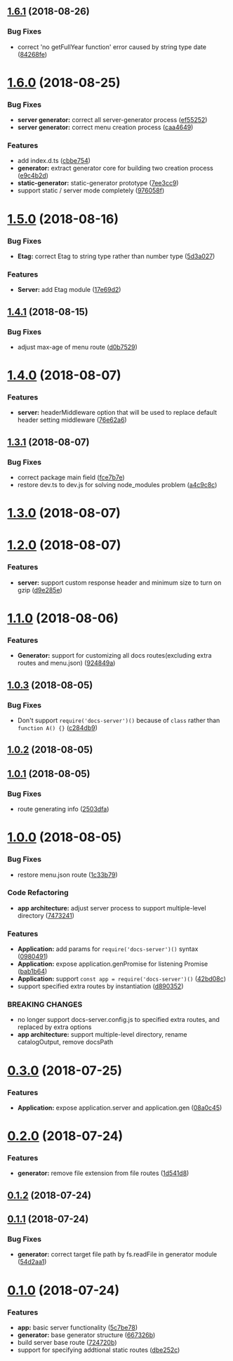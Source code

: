 <a name="1.6.1"></a>
## [1.6.1](https://github.com/lbwa/docs-server/compare/v1.6.0...v1.6.1) (2018-08-26)


### Bug Fixes

* correct 'no getFullYear function' error caused by string type date ([84268fe](https://github.com/lbwa/docs-server/commit/84268fe))



<a name="1.6.0"></a>
# [1.6.0](https://github.com/lbwa/docs-server/compare/v1.5.0...v1.6.0) (2018-08-25)


### Bug Fixes

* **server generator:** correct all server-generator process ([ef55252](https://github.com/lbwa/docs-server/commit/ef55252))
* **server generator:** correct menu creation process ([caa4649](https://github.com/lbwa/docs-server/commit/caa4649))


### Features

* add index.d.ts ([cbbe754](https://github.com/lbwa/docs-server/commit/cbbe754))
* **generator:** extract generator core for building two creation process ([e9c4b2d](https://github.com/lbwa/docs-server/commit/e9c4b2d))
* **static-generator:** static-generator prototype ([7ee3cc9](https://github.com/lbwa/docs-server/commit/7ee3cc9))
* support static / server mode completely ([976058f](https://github.com/lbwa/docs-server/commit/976058f))



<a name="1.5.0"></a>
# [1.5.0](https://github.com/lbwa/docs-server/compare/v1.4.1...v1.5.0) (2018-08-16)


### Bug Fixes

* **Etag:** correct Etag to string type rather than number type ([5d3a027](https://github.com/lbwa/docs-server/commit/5d3a027))


### Features

* **Server:** add Etag module ([17e69d2](https://github.com/lbwa/docs-server/commit/17e69d2))



<a name="1.4.1"></a>
## [1.4.1](https://github.com/lbwa/docs-server/compare/v1.4.0...v1.4.1) (2018-08-15)


### Bug Fixes

* adjust max-age of menu route ([d0b7529](https://github.com/lbwa/docs-server/commit/d0b7529))



<a name="1.4.0"></a>
# [1.4.0](https://github.com/lbwa/docs-server/compare/v1.3.1...v1.4.0) (2018-08-07)


### Features

* **server:** headerMiddleware option that will be used to replace default header setting middleware ([76e62a6](https://github.com/lbwa/docs-server/commit/76e62a6))



<a name="1.3.1"></a>
## [1.3.1](https://github.com/lbwa/docs-server/compare/v1.3.0...v1.3.1) (2018-08-07)


### Bug Fixes

* correct package main field ([fce7b7e](https://github.com/lbwa/docs-server/commit/fce7b7e))
* restore dev.ts to dev.js for solving node_modules problem ([a4c9c8c](https://github.com/lbwa/docs-server/commit/a4c9c8c))



<a name="1.3.0"></a>
# [1.3.0](https://github.com/lbwa/docs-server/compare/v1.2.0...v1.3.0) (2018-08-07)



<a name="1.2.0"></a>
# [1.2.0](https://github.com/lbwa/docs-server/compare/v1.1.0...v1.2.0) (2018-08-07)


### Features

* **server:** support custom response header and minimum size to turn on gzip ([d9e285e](https://github.com/lbwa/docs-server/commit/d9e285e))



<a name="1.1.0"></a>
# [1.1.0](https://github.com/lbwa/docs-server/compare/v1.0.3...v1.1.0) (2018-08-06)


### Features

* **Generator:** support for customizing all docs routes(excluding extra routes and menu.json) ([924849a](https://github.com/lbwa/docs-server/commit/924849a))



<a name="1.0.3"></a>
## [1.0.3](https://github.com/lbwa/docs-server/compare/v1.0.2...v1.0.3) (2018-08-05)


### Bug Fixes

* Don't support `require('docs-server')()` because of `class` rather than `function A() {}` ([c284db9](https://github.com/lbwa/docs-server/commit/c284db9))



<a name="1.0.2"></a>
## [1.0.2](https://github.com/lbwa/docs-server/compare/v1.0.1...v1.0.2) (2018-08-05)



<a name="1.0.1"></a>
## [1.0.1](https://github.com/lbwa/docs-server/compare/v1.0.0...v1.0.1) (2018-08-05)


### Bug Fixes

* route generating info ([2503dfa](https://github.com/lbwa/docs-server/commit/2503dfa))



<a name="1.0.0"></a>
# [1.0.0](https://github.com/lbwa/docs-server/compare/v0.3.0...v1.0.0) (2018-08-05)


### Bug Fixes

* restore menu.json route ([1c33b79](https://github.com/lbwa/docs-server/commit/1c33b79))


### Code Refactoring

* **app architecture:** adjust server process to support multiple-level directory ([7473241](https://github.com/lbwa/docs-server/commit/7473241))


### Features

* **Application:** add params for `require('docs-server')()` syntax ([0980491](https://github.com/lbwa/docs-server/commit/0980491))
* **Application:** expose application.genPromise for listening Promise<Gen> ([bab1b64](https://github.com/lbwa/docs-server/commit/bab1b64))
* **Application:** support `const app = require('docs-server')()` ([42bd08c](https://github.com/lbwa/docs-server/commit/42bd08c))
* support specified extra routes by instantiation ([d890352](https://github.com/lbwa/docs-server/commit/d890352))


### BREAKING CHANGES

* no longer support docs-server.config.js to specified extra routes, and replaced by
extra options
* **app architecture:** support multiple-level directory, rename catalogOutput, remove docsPath



<a name="0.3.0"></a>
# [0.3.0](https://github.com/lbwa/docs-server/compare/v0.2.0...v0.3.0) (2018-07-25)


### Features

* **Application:** expose application.server and application.gen ([08a0c45](https://github.com/lbwa/docs-server/commit/08a0c45))



<a name="0.2.0"></a>
# [0.2.0](https://github.com/lbwa/docs-server/compare/v0.1.2...v0.2.0) (2018-07-24)


### Features

* **generator:** remove file extension from file routes ([1d541d8](https://github.com/lbwa/docs-server/commit/1d541d8))



<a name="0.1.2"></a>
## [0.1.2](https://github.com/lbwa/docs-server/compare/v0.1.1...v0.1.2) (2018-07-24)



<a name="0.1.1"></a>
## [0.1.1](https://github.com/lbwa/docs-server/compare/v0.1.0...v0.1.1) (2018-07-24)


### Bug Fixes

* **generator:** correct target file path by fs.readFile in generator module ([54d2aa1](https://github.com/lbwa/docs-server/commit/54d2aa1))



<a name="0.1.0"></a>
# [0.1.0](https://github.com/lbwa/docs-server/compare/5c7be78...v0.1.0) (2018-07-24)


### Features

* **app:** basic server functionality ([5c7be78](https://github.com/lbwa/docs-server/commit/5c7be78))
* **generator:** base generator structure ([667326b](https://github.com/lbwa/docs-server/commit/667326b))
* build server base route ([724720b](https://github.com/lbwa/docs-server/commit/724720b))
* support for specifying addtional static routes ([dbe252c](https://github.com/lbwa/docs-server/commit/dbe252c))



